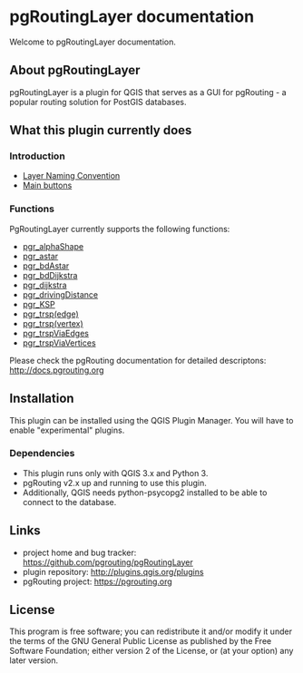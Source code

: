 # pgRoutingLayer documentation

Welcome to pgRoutingLayer documentation.


## About pgRoutingLayer

pgRoutingLayer is a plugin for QGIS that serves as a GUI for pgRouting - a popular routing solution for PostGIS databases.

## What this plugin currently does

### Introduction

- [Layer Naming Convention](intro/layer_naming_convention.md)
- [Main buttons](intro/buttons.md)

### Functions

PgRoutingLayer currently supports the following functions:

- [pgr_alphaShape](functions/pgr_alphaShape.md)
- [pgr_astar](functions/pgr_astar.md)
- [pgr_bdAstar](functions/pgr_bdAstar.md)
- [pgr_bdDijkstra](functions/pgr_bdDijkstra.md)
- [pgr_dijkstra](functions/pgr_dijkstra.md)
- [pgr_drivingDistance](functions/pgr_drivingDistance.md)
- [pgr_KSP](functions/pgr_KSP.md)
- [pgr_trsp(edge)](functions/pgr_trsp_edge.md)
- [pgr_trsp(vertex)](functions/pgr_trsp_vertex.md)
- [pgr_trspViaEdges](functions/pgr_trspViaEdges.md)
- [pgr_trspViaVertices](functions/pgr_trspViaVertices.md)

Please check the pgRouting documentation for detailed descriptons: http://docs.pgrouting.org

## Installation

This plugin can be installed using the QGIS Plugin Manager. You will have to enable "experimental" plugins.

### Dependencies

- This plugin runs only with QGIS 3.x and Python 3.
- pgRouting v2.x up and running to use this plugin.
- Additionally, QGIS needs python-psycopg2 installed to be able to connect to the database.

## Links

- project home and bug tracker: https://github.com/pgrouting/pgRoutingLayer
- plugin repository: http://plugins.qgis.org/plugins
- pgRouting project: https://pgrouting.org


## License

This program is free software; you can redistribute it and/or modify it under the terms of the GNU General Public License as published by the Free Software Foundation; either version 2 of the License, or (at your option) any later version.
